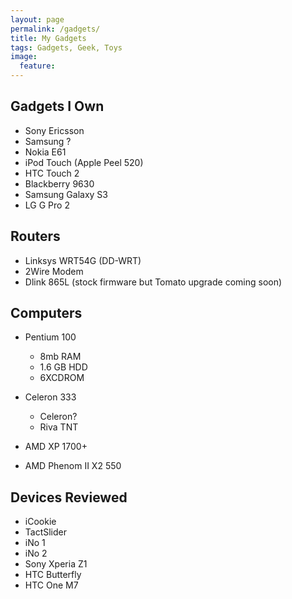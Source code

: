 ```yaml
---
layout: page
permalink: /gadgets/
title: My Gadgets
tags: Gadgets, Geek, Toys
image:
  feature:
---
```


## Gadgets I Own

+ Sony Ericsson
+ Samsung ?
+ Nokia E61
+ iPod Touch (Apple Peel 520)
+ HTC Touch 2
+ Blackberry 9630
+ Samsung Galaxy S3
+ LG G Pro 2

## Routers

+ Linksys WRT54G (DD-WRT)
+ 2Wire Modem
+ Dlink 865L (stock firmware but Tomato upgrade coming soon)

## Computers

+ Pentium 100
  + 8mb RAM
  + 1.6 GB HDD
  + 6XCDROM


+ Celeron 333
  + Celeron?
  + Riva TNT

+ AMD XP 1700+

+ AMD Phenom II X2 550



## Devices Reviewed

+ iCookie
+ TactSlider
+ iNo 1
+ iNo 2
+ Sony Xperia Z1
+ HTC Butterfly
+ HTC One M7
